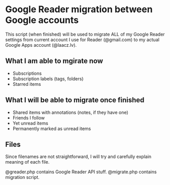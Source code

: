 Google Reader migration between Google accounts
===============================================

This script (when finished) will be used to migrate ALL of my Google Reader
settings from current account I use for Reader (@gmail.com) to my actual
Google Apps account (@laacz.lv).

What I am able to mgirate now
-----------------------------

* Subscriptions
* Subscription labels (tags, folders)
* Starred items

What I will be able to migrate once finished
--------------------------------------------

* Shared items with annotations (notes, if they have one)
* Friends I follow
* Yet unread items
* Permanently marked as unread items

Files
-----

Since filenames are not straightforward, I will try and carefully explain
meaning of each file.

@greader.php contains Google Reader API stuff.
@migrate.php contains migration script.
